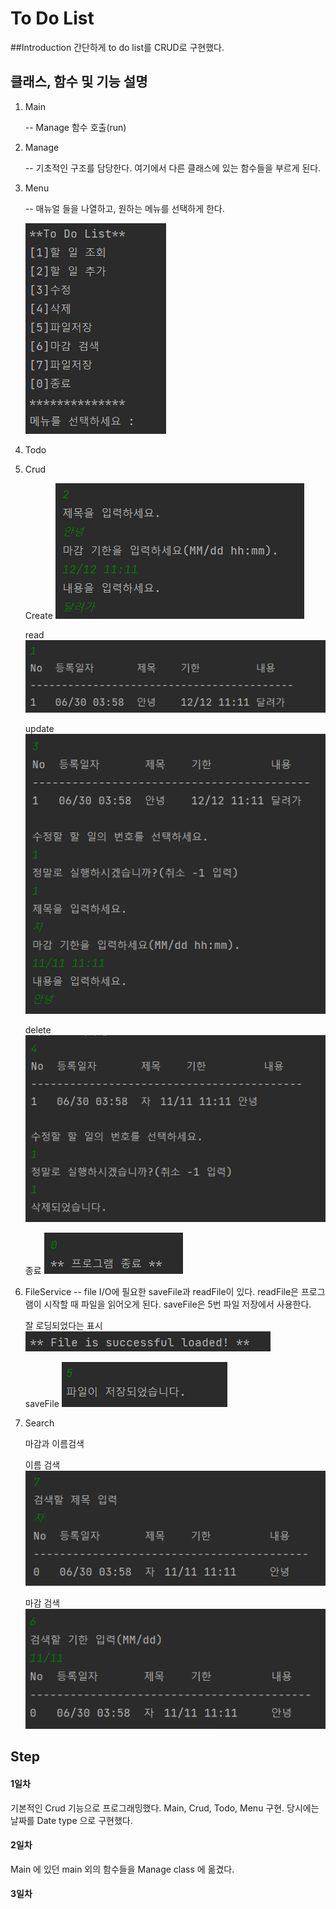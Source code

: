 # To Do List

##Introduction
간단하게 to do list를 CRUD로 구현했다. 

## 클래스, 함수 및 기능 설명
1. Main
   
   -- Manage 함수 호출(run)
2. Manage
   
   -- 기초적인 구조를 담당한다. 여기에서 다른 클래스에 있는 함수들을 부르게 된다.   
3. Menu

   -- 매뉴얼 들을 나열하고, 원하는 메뉴를 선택하게 한다.
   
   ![img.png](img.png)
4. Todo

   
5. Crud
   
   Create    ![img_1.png](img_1.png)
   
   read      ![img_2.png](img_2.png)
   
   update    ![img_3.png](img_3.png)
   
   delete    ![img_4.png](img_4.png)
   
   종료       ![img_5.png](img_5.png)
6. FileService
   -- file I/O에 필요한 saveFile과 readFile이 있다. readFile은 프로그램이 시작할 때 파일을 읽어오게 된다.
   saveFile은 5번 파일 저장에서 사용한다.
   
   잘 로딩되었다는 표시
   ![img_6.png](img_6.png)
   
   saveFile
   ![img_7.png](img_7.png)
7. Search
   
   마감과 이름검색
   
   이름 검색 ![img_9.png](img_9.png)

   마감 검색 ![img_8.png](img_8.png)

## Step
#### 1일차
기본적인 Crud 기능으로 프로그래밍했다.
Main, Crud, Todo, Menu 구현.
당시에는 날짜를 Date type 으로 구현했다.
#### 2일차
Main 에 있던 main 외의 함수들을 Manage class 에 옮겼다. 
#### 3일차